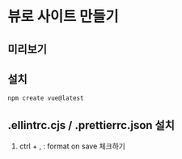 # 뷰로 사이트 만들기

## 미리보기

## 설치
`npm create vue@latest`

## .ellintrc.cjs / .prettierrc.json 설치
1. ctrl + , : format on save 체크하기